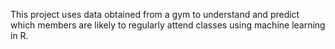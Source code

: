 This project uses data obtained from a gym to understand and predict which members are likely to regularly attend classes using machine learning in R.
